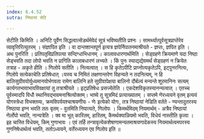 ```yaml
---
index: 6.4.52
sutra: निष्ठायां सेटि

---
```

  सेटीति किमिति । अनिटि पूर्वेण सिद्धत्वात्सेडर्थमेवेदं सूत्रं भविष्यतीति प्रश्नः । सामर्थ्यात्पूर्वसूत्रप्राप्तेरेव व्यावृत्तिरित्युतरम् ।  संज्ञापित इति । वा दान्तशान्तपूर्ण इत्यत्र ज्ञपेर्निपातनमाश्रीयते - ज्ञप्तः, ज्ञपित इति । अथ पुनरिति । प्रतिपतृविप्रतिपत्या सन्दिग्धाभिधानम् ।  कालावधारणार्थमिति । सेड्ग्रहणे क्रियमाणे यदा निष्ठा सेड्भवति तदा लोपो भवति न प्रागिति कालाबधारणं लभ्यते । किं पुनः स्याद्यद्येवमर्थं सेड्ग्रहणं न क्रियेत तत्राह - अकृते हीति । णिलोपे सतीति । नित्यत्वात् । स हि कृतेऽपीटि प्राप्नोत्यकृतेऽपि, इट्पुनरनित्यः, णिलोपे सत्येकाचेति प्रतिषेधात् ।यस्य च निमितं लक्षणान्तरेण विहन्यते न तदनित्यम्, न हि बालिसुग्रीवयोर्युध्यमानयोर्भगवता रामेण बालिनि हते सुग्रीवापेक्षया बालिनो दौर्बल्यं मन्यन्ते शूरमानिनः सत्यम् कार्यगतभावाभावविवक्षायां तु तत्राश्रीयते । इट्प्रतिषेधः प्रसज्येतेति । एकदेशविकृतस्यानन्यत्वात् । एतच्च पूर्वस्मादपि विधौ स्थानिवद्भावमनाश्रित्योक्तम्।  भाष्ये तु सूत्रमिदं प्रत्याख्यातम् । सप्तमे णेरध्ययने वृतम् इत्ययं योगस्त्रेधा विभक्तव्यः, क्रमविपर्ययश्चाश्रयणीयः - णेः इत्येको योगः, तत्र निष्ठायां नेडिति वर्तते - ण्यन्तादुतरस्य निष्ठाया इण्न भवति ततः वृतम् - वुतमिति निपात्यते, णिलोपः । किमर्थमिदम् नियमार्थम् - अत्रैव निष्ठायां णेर्लोपो भवति, नान्यत्रेति । क्व मा भूत् कारितम्, हारितम्, कैमर्थक्यान्नियमो भवति, विधेयं नास्तीति कृत्वा । इह चास्ति विधेयम्, किम् गुणाभावः । एवं तर्हि तन्त्रावृत्येकशेषाणामन्यतमाश्रयणादेकस्य नियमार्थत्वमपरस्य गुणनिषेधार्थत्वं भवति, ततोऽध्ययने, वर्तेरध्ययन एव णिलोप इति ॥
